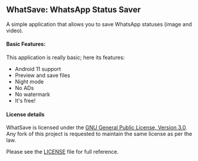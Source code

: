 ## WhatSave: WhatsApp Status Saver

A simple application that allows you to save WhatsApp statuses (image and video).

#### Basic Features:
This application is really basic; here its features:
* Android 11 support
* Preview and save files
* Night mode
* No ADs
* No watermark
* It's free!

#### License details

WhatSave is licensed under the [GNU General Public License, Version 3.0](http://www.gnu.org/licenses/#GPL). Any fork of this project is requested to maintain the same license as per the law.

Please see the [LICENSE](LICENSE.md) file for full reference.